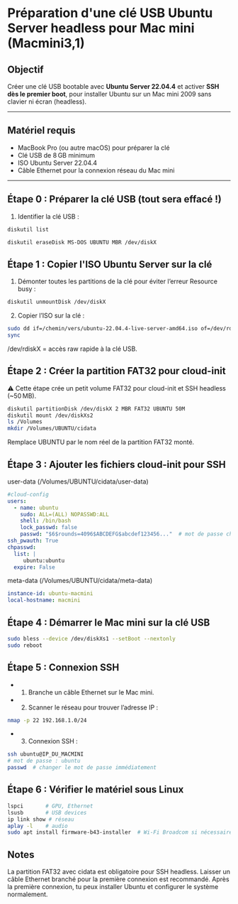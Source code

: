 # Préparation d'une clé USB Ubuntu Server headless pour Mac mini (Macmini3,1)

## Objectif
Créer une clé USB bootable avec **Ubuntu Server 22.04.4** et activer **SSH dès le premier boot**, pour installer Ubuntu sur un Mac mini 2009 sans clavier ni écran (headless).

---

## Matériel requis
- MacBook Pro (ou autre macOS) pour préparer la clé
- Clé USB de 8 GB minimum
- ISO Ubuntu Server 22.04.4
- Câble Ethernet pour la connexion réseau du Mac mini

---

## Étape 0 : Préparer la clé USB (tout sera effacé !)

1. Identifier la clé USB :

```bash
diskutil list

diskutil eraseDisk MS-DOS UBUNTU MBR /dev/diskX
```

## Étape 1 : Copier l'ISO Ubuntu Server sur la clé

1. Démonter toutes les partitions de la clé pour éviter l’erreur Resource busy :


```bash
diskutil unmountDisk /dev/diskX
```

2. Copier l’ISO sur la clé :
```bash
sudo dd if=/chemin/vers/ubuntu-22.04.4-live-server-amd64.iso of=/dev/rdiskX bs=4m status=progress
sync
```

/dev/rdiskX = accès raw rapide à la clé USB.

## Étape 2 : Créer la partition FAT32 pour cloud-init

⚠️ Cette étape crée un petit volume FAT32 pour cloud-init et SSH headless (~50 MB).

```bash
diskutil partitionDisk /dev/diskX 2 MBR FAT32 UBUNTU 50M
diskutil mount /dev/diskXs2
ls /Volumes
mkdir /Volumes/UBUNTU/cidata
```

Remplace UBUNTU par le nom réel de la partition FAT32 monté.

## Étape 3 : Ajouter les fichiers cloud-init pour SSH

user-data (/Volumes/UBUNTU/cidata/user-data)

```yaml
#cloud-config
users:
  - name: ubuntu
    sudo: ALL=(ALL) NOPASSWD:ALL
    shell: /bin/bash
    lock_passwd: false
    passwd: "$6$rounds=4096$ABCDEFG$abcdef123456..."  # mot de passe chiffré
ssh_pwauth: True
chpasswd:
  list: |
     ubuntu:ubuntu
  expire: False
```

meta-data (/Volumes/UBUNTU/cidata/meta-data)

```yaml
instance-id: ubuntu-macmini
local-hostname: macmini
```

## Étape 4 : Démarrer le Mac mini sur la clé USB

```bash
sudo bless --device /dev/diskXs1 --setBoot --nextonly
sudo reboot
```

## Étape 5 : Connexion SSH

* 1. Branche un câble Ethernet sur le Mac mini.
* 2. Scanner le réseau pour trouver l’adresse IP :
  
```bash
nmap -p 22 192.168.1.0/24
```

* 3. Connexion SSH :

```bash
ssh ubuntu@IP_DU_MACMINI
# mot de passe : ubuntu
passwd  # changer le mot de passe immédiatement
```

## Étape 6 : Vérifier le matériel sous Linux

```bash
lspci       # GPU, Ethernet
lsusb       # USB devices
ip link show # réseau
aplay -l    # audio
sudo apt install firmware-b43-installer  # Wi-Fi Broadcom si nécessaire
```

## Notes

La partition FAT32 avec cidata est obligatoire pour SSH headless.
Laisser un câble Ethernet branché pour la première connexion est recommandé.
Après la première connexion, tu peux installer Ubuntu et configurer le système normalement.









